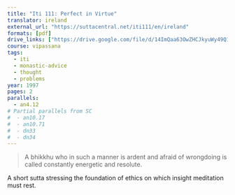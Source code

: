 ```yaml
---
title: "Iti 111: Perfect in Virtue"
translator: ireland
external_url: "https://suttacentral.net/iti111/en/ireland"
formats: [pdf]
drive_links: ["https://drive.google.com/file/d/14ImQaa63OwZHCJkyuWy49Q13Zg31hZ3M"]
course: vipassana
tags:
  - iti
  - monastic-advice
  - thought
  - problems
year: 1997
pages: 2
parallels:
  - an4.12
# Partial parallels from SC
#  - an10.17
#  - an10.71
#  - dn33
#  - dn34
---
```


> A bhikkhu who in such a manner is ardent and afraid of wrongdoing is called constantly energetic and resolute.

A short sutta stressing the foundation of ethics on which insight meditation must rest.
